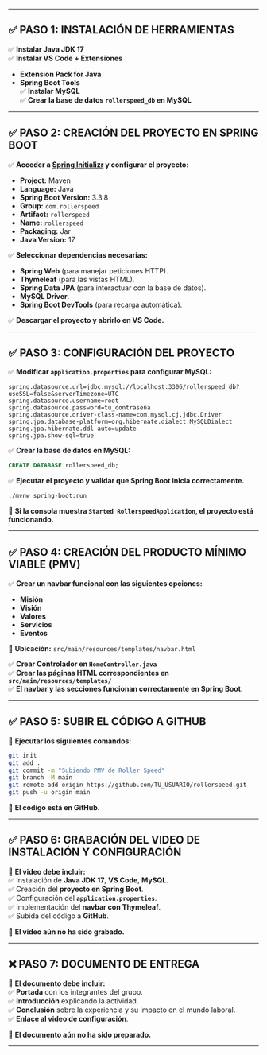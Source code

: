 
---

## **✅ PASO 1: INSTALACIÓN DE HERRAMIENTAS**  
✅ **Instalar Java JDK 17**  
✅ **Instalar VS Code + Extensiones**  
   - **Extension Pack for Java**  
   - **Spring Boot Tools**  
✅ **Instalar MySQL**  
✅ **Crear la base de datos `rollerspeed_db` en MySQL**  

---

## **✅ PASO 2: CREACIÓN DEL PROYECTO EN SPRING BOOT**  
✅ **Acceder a [Spring Initializr](https://start.spring.io/) y configurar el proyecto:**  
   - **Project:** Maven  
   - **Language:** Java  
   - **Spring Boot Version:** 3.3.8  
   - **Group:** `com.rollerspeed`  
   - **Artifact:** `rollerspeed`  
   - **Name:** `rollerspeed`  
   - **Packaging:** Jar  
   - **Java Version:** 17  

✅ **Seleccionar dependencias necesarias:**  
   - **Spring Web** (para manejar peticiones HTTP).  
   - **Thymeleaf** (para las vistas HTML).  
   - **Spring Data JPA** (para interactuar con la base de datos).  
   - **MySQL Driver**.  
   - **Spring Boot DevTools** (para recarga automática).  

✅ **Descargar el proyecto y abrirlo en VS Code.**  

---

## **✅ PASO 3: CONFIGURACIÓN DEL PROYECTO**  
✅ **Modificar `application.properties` para configurar MySQL:**  

```properties
spring.datasource.url=jdbc:mysql://localhost:3306/rollerspeed_db?useSSL=false&serverTimezone=UTC
spring.datasource.username=root
spring.datasource.password=tu_contraseña
spring.datasource.driver-class-name=com.mysql.cj.jdbc.Driver
spring.jpa.database-platform=org.hibernate.dialect.MySQLDialect
spring.jpa.hibernate.ddl-auto=update
spring.jpa.show-sql=true
```

✅ **Crear la base de datos en MySQL:**  
```sql
CREATE DATABASE rollerspeed_db;
```

✅ **Ejecutar el proyecto y validar que Spring Boot inicia correctamente.**  

```sh
./mvnw spring-boot:run
```

📌 **Si la consola muestra `Started RollerspeedApplication`, el proyecto está funcionando.**  

---

## **✅ PASO 4: CREACIÓN DEL PRODUCTO MÍNIMO VIABLE (PMV)**  
✅ **Crear un navbar funcional con las siguientes opciones:**  
   - **Misión**  
   - **Visión**  
   - **Valores**  
   - **Servicios**  
   - **Eventos**  

📍 **Ubicación:** `src/main/resources/templates/navbar.html`  

✅ **Crear Controlador en `HomeController.java`**  
✅ **Crear las páginas HTML correspondientes en `src/main/resources/templates/`**  
✅ **El navbar y las secciones funcionan correctamente en Spring Boot.**  

---

## **✅ PASO 5: SUBIR EL CÓDIGO A GITHUB**  
📍 **Ejecutar los siguientes comandos:**  
```sh
git init
git add .
git commit -m "Subiendo PMV de Roller Speed"
git branch -M main
git remote add origin https://github.com/TU_USUARIO/rollerspeed.git
git push -u origin main
```

📌 **El código está en GitHub.**  

---

## **✅ PASO 6: GRABACIÓN DEL VIDEO DE INSTALACIÓN Y CONFIGURACIÓN**  
📍 **El video debe incluir:**  
✅ Instalación de **Java JDK 17**, **VS Code**, **MySQL**.  
✅ Creación del **proyecto en Spring Boot**.  
✅ Configuración del **`application.properties`**.  
✅ Implementación del **navbar con Thymeleaf**.  
✅ Subida del código a **GitHub**.  

📌 **El video aún no ha sido grabado.**  

---

## **❌ PASO 7: DOCUMENTO DE ENTREGA**  
📍 **El documento debe incluir:**  
✅ **Portada** con los integrantes del grupo.  
✅ **Introducción** explicando la actividad.  
✅ **Conclusión** sobre la experiencia y su impacto en el mundo laboral.  
✅ **Enlace al video de configuración**.  

📌 **El documento aún no ha sido preparado.**  

---
